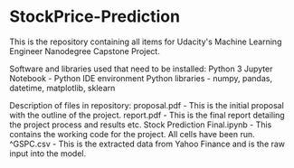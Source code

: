 # StockPrice-Prediction


This is the repository containing all items for Udacity's Machine Learning Engineer Nanodegree Capstone Project.

Software and libraries used that need to be installed:
Python 3
Jupyter Notebook - Python IDE environment
Python libraries - numpy, pandas, datetime, matplotlib, sklearn

Description of files in repository:
proposal.pdf - This is the initial proposal with the outline of the project.
report.pdf - This is the final report detailing the project process and results etc.
Stock Prediction Final.ipynb - This contains the working code for the project. All cells have been run. 
^GSPC.csv - This is the extracted data from Yahoo Finance and is the raw input into the model.
